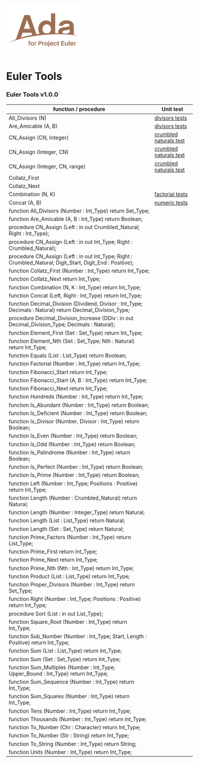 <img src="../Ada_for_Project_Euler.png" width="200" />


# Euler Tools
### Euler Tools v1.0.0

| function / procedure                                                                                          | Unit test                                                |
|---------------------------------------------------------------------------------------------------------------|----------------------------------------------------------|
| All_Divisors (N)                                                                                              | [divisors tests](src/divisors_tests.adb)                 |
| Are_Amicable (A, B)                                                                                           | [divisors tests](src/divisors_tests.adb)                 |
| CN_Assign (CN, Integer)                                                                                       | [crumbled naturals test](src/crumbled_natural_tests.adb) |
| CN_Assign (Integer, CN)                                                                                       | [crumbled naturals test](src/crumbled_natural_tests.adb) |
| CN_Assign (Integer, CN, range)                                                                                | [crumbled naturals test](src/crumbled_natural_tests.adb) |
| Collatz_First                                                                                                 |                                                          |
| Collatz_Next                                                                                                  |                                                          |
| Combination (N, K)                                                                                            | [factorial tests](src/factorial_tests.adb)               |
| Concat (A, B)                                                                                                 | [numeric tests](src/numeric_tests.adb)                   |
| function All_Divisors (Number : Int_Type) return Set_Type;                                                    |                                                          |
| function Are_Amicable (A, B : Int_Type) return Boolean;                                                       |                                                          |
| procedure CN_Assign (Left : in out Crumbled_Natural; Right : Int_Type);                                       |                                                          |
| procedure CN_Assign (Left : in out Int_Type; Right : Crumbled_Natural);                                       |                                                          |
| procedure CN_Assign   (Left : in out Int_Type; Right : Crumbled_Natural;  Digit_Start, Digit_End : Positive); |                                                          |
| function Collatz_First (Number : Int_Type) return Int_Type;                                                   |                                                          |
| function Collatz_Next return Int_Type;                                                                        |                                                          |
| function Combination (N, K : Int_Type) return Int_Type;                                                       |                                                          |
| function Concat (Left, Right : Int_Type) return Int_Type;                                                     |                                                          |
| function Decimal_Division  (Dividend, Divisor : Int_Type; Decimals : Natural)  return Decimal_Division_Type;  |                                                          |
| procedure Decimal_Division_Increase  (DDiv : in out Decimal_Division_Type; Decimals : Natural);               |                                                          |
| function Element_First (Set : Set_Type) return Int_Type;                                                      |                                                          |
| function Element_Nth (Set : Set_Type; Nth : Natural) return Int_Type;                                         |                                                          |
| function Equals (List : List_Type) return Boolean;                                                            |                                                          |
| function Factorial (Number : Int_Type) return Int_Type;                                                       |                                                          |
| function Fibonacci_Start return Int_Type;                                                                     |                                                          |
| function Fibonacci_Start (A, B : Int_Type) return Int_Type;                                                   |                                                          |
| function Fibonacci_Next return Int_Type;                                                                      |                                                          |
| function Hundreds (Number : Int_Type) return Int_Type;                                                        |                                                          |
| function Is_Abundant (Number : Int_Type) return Boolean;                                                      |                                                          |
| function Is_Deficient (Number : Int_Type) return Boolean;                                                     |                                                          |
| function Is_Divisor (Number, Divisor : Int_Type) return Boolean;                                              |                                                          |
| function Is_Even (Number : Int_Type) return Boolean;                                                          |                                                          |
| function Is_Odd (Number : Int_Type) return Boolean;                                                           |                                                          |
| function Is_Palindrome (Number : Int_Type) return Boolean;                                                    |                                                          |
| function Is_Perfect (Number : Int_Type) return Boolean;                                                       |                                                          |
| function Is_Prime (Number : Int_Type) return Boolean;                                                         |                                                          |
| function Left (Number : Int_Type; Positions : Positive) return Int_Type;                                      |                                                          |
| function Length (Number : Crumbled_Natural) return Natural;                                                   |                                                          |
| function Length (Number : Integer_Type) return Natural;                                                       |                                                          |
| function Length (List : List_Type) return Natural;                                                            |                                                          |
| function Length (Set : Set_Type) return Natural;                                                              |                                                          |
| function Prime_Factors (Number : Int_Type) return List_Type;                                                  |                                                          |
| function Prime_First return Int_Type;                                                                         |                                                          |
| function Prime_Next return Int_Type;                                                                          |                                                          |
| function Prime_Nth (Nth : Int_Type) return Int_Type;                                                          |                                                          |
| function Product (List : List_Type) return Int_Type;                                                          |                                                          |
| function Proper_Divisors (Number : Int_Type) return Set_Type;                                                 |                                                          |
| function Right (Number : Int_Type; Positions : Positive) return Int_Type;                                     |                                                          |
| procedure Sort (List : in out List_Type);                                                                     |                                                          |
| function Square_Root (Number : Int_Type) return Int_Type;                                                     |                                                          |
| function Sub_Number   (Number : Int_Type; Start, Length : Positive) return Int_Type;                          |                                                          |
| function Sum (List : List_Type) return Int_Type;                                                              |                                                          |
| function Sum (Set : Set_Type) return Int_Type;                                                                |                                                          |
| function Sum_Multiples     (Number : Int_Type; Upper_Bound : Int_Type) return Int_Type;                       |                                                          |
| function Sum_Sequence (Number : Int_Type) return Int_Type;                                                    |                                                          |
| function Sum_Squares (Number : Int_Type) return Int_Type;                                                     |                                                          |
| function Tens (Number : Int_Type) return Int_Type;                                                            |                                                          |
| function Thousands (Number : Int_Type) return Int_Type;                                                       |                                                          |
| function To_Number (Chr : Character) return Int_Type;                                                         |                                                          |
| function To_Number (Str : String) return Int_Type;                                                            |                                                          |
| function To_String (Number : Int_Type) return String;                                                         |                                                          |
| function Units (Number : Int_Type) return Int_Type;                                                           |                                                          |
